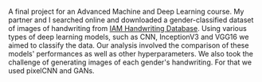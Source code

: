 A final project for an Advanced Machine and Deep Learning course.
My partner and I searched online and downloaded a gender-classified dataset of images of handwriting from [IAM Handwriting Database](https://fki.tic.heia-fr.ch/).
Using various types of deep learning models, such as CNN, InceptionV3 and VGG16 we aimed to classify the data.
Our analysis involved the comparison of these models' performances as well as other hyperparameters.
We also took the challenge of generating images of each gender's handwriting. For that we used pixelCNN and GANs.
